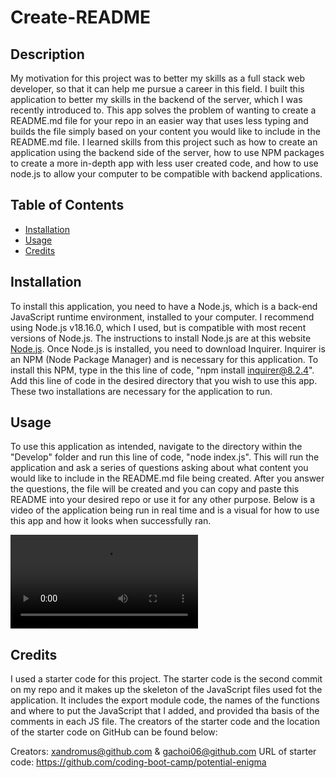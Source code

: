 # Create-README

## Description
My motivation for this project was to better my skills as a full stack web developer, so that it can help me pursue a career in this field. I built this application to better my skills in the backend of the server, which I was recently introduced to. This app solves the problem of wanting to create a README.md file for your repo in an easier way that uses less typing and builds the file simply based on your content you would like to include in the README.md file. I learned skills from this project such as how to create an application using the backend side of the server, how to use NPM packages to create a more in-depth app with less user created code, and how to use node.js to allow your computer to be compatible with backend applications.

## Table of Contents
- [Installation](#installation)
- [Usage](#usage)
- [Credits](#credits)

## Installation
To install this application, you need to have a Node.js, which is a back-end JavaScript runtime environment, installed to your computer. I recommend using Node.js v18.16.0, which I used, but is compatible with most recent versions of Node.js. The instructions to install Node.js are at this website [Node.js](https://nodejs.org). Once Node.js is installed, you need to download Inquirer. Inquirer is an NPM (Node Package Manager) and is necessary for this application. To install this NPM, type in the this line of code, "npm install inquirer@8.2.4". Add this line of code in the desired directory that you wish to use this app. These two installations are necessary for the application to run.

## Usage
To use this application as intended, navigate to the directory within the "Develop" folder and run this line of code, "node index.js". This will run the application and ask a series of questions asking about what content you would like to include in the README.md file being created. After you answer the questions, the file will be created and you can copy and paste this README into your desired repo or use it for any other purpose. Below is a video of the application being run in real time and is a visual for how to use this app and how it looks when successfully ran.

![Screen recording of the application in action](./Develop/Videos/Create-README-Screen-Recording.mov)

## Credits
I used a starter code for this project. The starter code is the second commit on my repo and it makes up the skeleton of the JavaScript files used fot the application. It includes the export module code, the names of the functions and where to put the JavaScript that I added, and provided tha basis of the comments in each JS file. The creators of the starter code and the location of the starter code on GitHub can be found below:

Creators: xandromus@github.com & gachoi06@github.com
URL of starter code: https://github.com/coding-boot-camp/potential-enigma